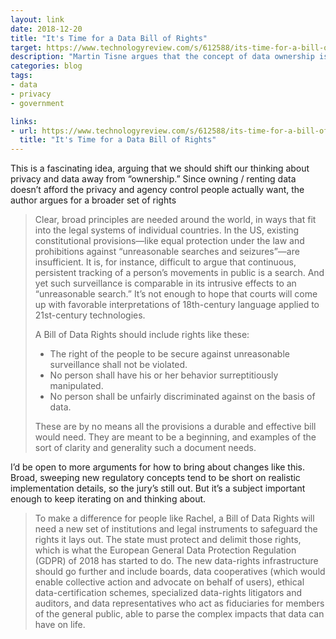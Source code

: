 ```yaml
---
layout: link
date: 2018-12-20
title: "It's Time for a Data Bill of Rights"
target: https://www.technologyreview.com/s/612588/its-time-for-a-bill-of-data-rights/
description: "Martin Tisne argues that the concept of data ownership isn't enough, that we need governance structures more priimtive than that."
categories: blog
tags:
- data
- privacy
- government

links:
- url: https://www.technologyreview.com/s/612588/its-time-for-a-bill-of-data-rights/
  title: "It's Time for a Data Bill of Rights"
---
```


This is a fascinating idea, arguing that we should shift our thinking about privacy and data away from “ownership.” Since owning / renting data doesn’t afford the privacy and agency control people actually want, the author argues for a broader set of rights 

> Clear, broad principles are needed around the world, in ways that fit into the legal systems of individual countries. In the US, existing constitutional provisions—like equal protection under the law and prohibitions against “unreasonable searches and seizures”—are insufficient. It is, for instance, difficult to argue that continuous, persistent tracking of a person’s movements in public is a search. And yet such surveillance is comparable in its intrusive effects to an “unreasonable search.”  It’s not enough to hope that courts will come up with favorable interpretations of 18th-century language applied to 21st-century technologies.
>
> A Bill of Data Rights should include rights like these:
>
> * The right of the people to be secure against unreasonable surveillance shall not be violated.
> * No person shall have his or her behavior surreptitiously manipulated.
> * No person shall be unfairly discriminated against on the basis of data.
>
> These are by no means all the provisions a durable and effective bill would need. They are meant to be a beginning, and examples of the sort of clarity and generality such a document needs.

I’d be open to more arguments for how to bring about changes like this. Broad, sweeping new regulatory concepts tend to be short on realistic implementation details, so the jury’s still out. But it’s a subject important enough to keep iterating on and thinking about.

> To make a difference for people like Rachel, a Bill of Data Rights will need a new set of institutions and legal instruments to safeguard the rights it lays out. The state must protect and delimit those rights, which is what the European General Data Protection Regulation (GDPR) of 2018 has started to do. The new data-rights infrastructure should go further and include boards, data cooperatives (which would enable collective action and advocate on behalf of users), ethical data-certification schemes, specialized data-rights litigators and auditors, and data representatives who act as fiduciaries for members of the general public, able to parse the complex impacts that data can have on life.
